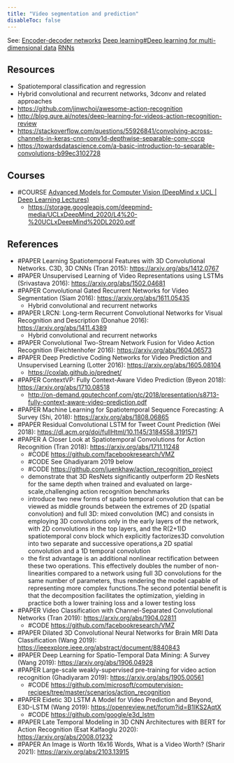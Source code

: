```yaml
---
title: "Video segmentation and prediction"
disableToc: false 
---
```


See: 
[Encoder-decoder networks](Encoder-decoder%20networks.md)
[Deep learning#Deep learning for multi-dimensional data](Deep%20learning.md#Deep%20learning%20for%20multi-dimensional%20data)
[RNNs](RNNs.md)

## Resources
- Spatiotemporal classification and regression
- Hybrid convolutional and recurrent networks, 3dconv and related approaches
- https://github.com/jinwchoi/awesome-action-recognition
- http://blog.qure.ai/notes/deep-learning-for-videos-action-recognition-review
- https://stackoverflow.com/questions/55926841/convolving-across-channels-in-keras-cnn-conv1d-depthwise-separable-conv-cccp
- https://towardsdatascience.com/a-basic-introduction-to-separable-convolutions-b99ec3102728


## Courses
- #COURSE [Advanced Models for Computer Vision (DeepMind x UCL | Deep Learning Lectures)](https://www.youtube.com/watch?v=_aUq7lmMfxo&list=PLqYmG7hTraZCDxZ44o4p3N5Anz3lLRVZF&index=4)
	- https://storage.googleapis.com/deepmind-media/UCLxDeepMind_2020/L4%20-%20UCLxDeepMind%20DL2020.pdf


## References
- #PAPER Learning Spatiotemporal Features with 3D Convolutional Networks. C3D, 3D CNNs (Tran 2015): https://arxiv.org/abs/1412.0767
- #PAPER Unsupervised Learning of Video Representations using LSTMs (Srivastava 2016): https://arxiv.org/abs/1502.04681
- #PAPER Convolutional Gated Recurrent Networks for Video Segmentation (Siam 2016): https://arxiv.org/abs/1611.05435
	- Hybrid convolutional and recurrent networks
- #PAPER LRCN: Long-term Recurrent Convolutional Networks for Visual Recognition and Description (Donahue 2016): https://arxiv.org/abs/1411.4389
	- Hybrid convolutional and recurrent networks
- #PAPER Convolutional Two-Stream Network Fusion for Video Action Recognition (Feichtenhofer 2016): https://arxiv.org/abs/1604.06573
- #PAPER Deep Predictive Coding Networks for Video Prediction and Unsupervised Learning (Lotter 2016): https://arxiv.org/abs/1605.08104
	- https://coxlab.github.io/prednet/
- #PAPER ContextVP: Fully Context-Aware Video Prediction (Byeon 2018): https://arxiv.org/abs/1710.08518
	- http://on-demand.gputechconf.com/gtc/2018/presentation/s8713-fully-context-aware-video-prediction.pdf 
- #PAPER Machine Learning for Spatiotemporal Sequence Forecasting: A Survey (Shi, 2018): https://arxiv.org/abs/1808.06865
- #PAPER Residual Convolutional LSTM for Tweet Count Prediction (Wei 2018): https://dl.acm.org/doi/fullHtml/10.1145/3184558.3191571
- #PAPER A Closer Look at Spatiotemporal Convolutions for Action Recognition (Tran 2018): https://arxiv.org/abs/1711.11248
	- #CODE https://github.com/facebookresearch/VMZ
	- #CODE See Ghadiyaram 2019 below
	- #CODE https://github.com/juenkhaw/action_recognition_project
	- demonstrate that 3D ResNets significantly outperform 2D ResNets for the same depth when trained and evaluated on large-scale,challenging action recognition benchmarks
	- introduce two new forms of spatio temporal convolution that can be viewed as middle grounds between the extremes of 2D (spatial convolution) and full 3D: mixed convolution (MC) and consists in employing 3D convolutions only in the early layers of the network, with 2D convolutions in the top layers, and the R(2+1)D spatiotemporal conv block which explicitly factorizes3D convolution into two separate and successive operations,a 2D spatial convolution and a 1D temporal convolution
	- the first advantage is an additional nonlinear rectification between these two operations. This effectively doubles the number of non-linearities compared to a network using full 3D convolutions for the same number of parameters, thus rendering the model capable of representing more complex functions.The second potential benefit is that the decomposition facilitates the optimization, yielding in practice both a lower training loss and a lower testing loss
- #PAPER Video Classification with Channel-Separated Convolutional Networks (Tran 2019): https://arxiv.org/abs/1904.02811
	- #CODE https://github.com/facebookresearch/VMZ
- #PAPER Dilated 3D Convolutional Neural Networks for Brain MRI Data Classification (Wang 2019): https://ieeexplore.ieee.org/abstract/document/8840843
- #PAPER Deep Learning for Spatio-Temporal Data Mining: A Survey (Wang 2019): https://arxiv.org/abs/1906.04928
- #PAPER Large-scale weakly-supervised pre-training for video action recognition (Ghadiyaram 2019): https://arxiv.org/abs/1905.00561
	- #CODE https://github.com/microsoft/computervision-recipes/tree/master/scenarios/action_recognition
- #PAPER Eidetic 3D LSTM A Model for Video Prediction and Beyond, E3D-LSTM (Wang 2019): https://openreview.net/forum?id=B1lKS2AqtX
	- #CODE https://github.com/google/e3d_lstm
- #PAPER Late Temporal Modeling in 3D CNN Architectures with BERT for Action Recognition (Esat Kalfaoglu 2020): https://arxiv.org/abs/2008.01232
- #PAPER An Image is Worth 16x16 Words, What is a Video Worth? (Sharir 2021): https://arxiv.org/abs/2103.13915